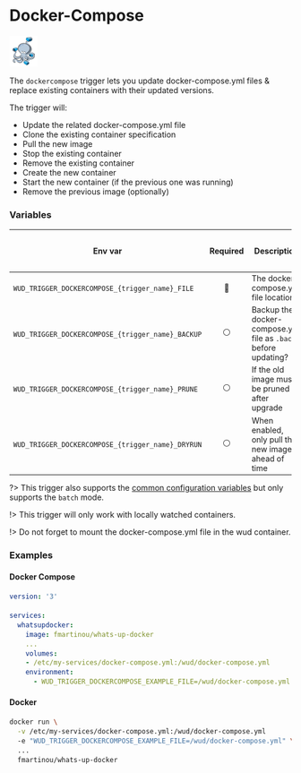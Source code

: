 # Docker-Compose
![logo](docker-compose.png)

The `dockercompose` trigger lets you update docker-compose.yml files & replace existing containers with their updated versions.

The trigger will:
- Update the related docker-compose.yml file
- Clone the existing container specification
- Pull the new image
- Stop the existing container
- Remove the existing container
- Create the new container
- Start the new container (if the previous one was running)
- Remove the previous image (optionally)

### Variables

| Env var                                           | Required       | Description                                                    | Supported values | Default value when missing |
| ------------------------------------------------- |:--------------:| -------------------------------------------------------------- | ---------------- | -------------------------- | 
| `WUD_TRIGGER_DOCKERCOMPOSE_{trigger_name}_FILE`   | :red_circle:   | The docker-compose.yml file location                           |                  |                            |
| `WUD_TRIGGER_DOCKERCOMPOSE_{trigger_name}_BACKUP` | :white_circle: | Backup the docker-compose.yml file as `.back` before updating? | `true`, `false`  | `false`                    |
| `WUD_TRIGGER_DOCKERCOMPOSE_{trigger_name}_PRUNE`  | :white_circle: | If the old image must be pruned after upgrade                  | `true`, `false`  | `false`                    |
| `WUD_TRIGGER_DOCKERCOMPOSE_{trigger_name}_DRYRUN` | :white_circle: | When enabled, only pull the new image ahead of time            | `true`, `false`  | `false`                    |

?> This trigger also supports the [common configuration variables](configuration/triggers/?id=common-trigger-configuration) but only supports the `batch` mode.

!> This trigger will only work with locally watched containers.

!> Do not forget to mount the docker-compose.yml file in the wud container.

### Examples

<!-- tabs:start -->
#### **Docker Compose**
```yaml
version: '3'

services:
  whatsupdocker:
    image: fmartinou/whats-up-docker
    ...
    volumes:
    - /etc/my-services/docker-compose.yml:/wud/docker-compose.yml
    environment:
      - WUD_TRIGGER_DOCKERCOMPOSE_EXAMPLE_FILE=/wud/docker-compose.yml
```
#### **Docker**
```bash
docker run \
  -v /etc/my-services/docker-compose.yml:/wud/docker-compose.yml
  -e "WUD_TRIGGER_DOCKERCOMPOSE_EXAMPLE_FILE=/wud/docker-compose.yml" \
  ...
  fmartinou/whats-up-docker
```
<!-- tabs:end -->
